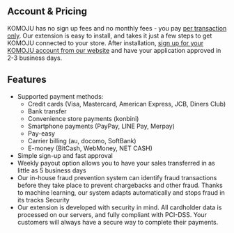## Account & Pricing
KOMOJU has no sign up fees and no monthly fees - you pay [per transaction only](https://en.komoju.com/payment-methods/). Our extension is easy to install, and takes it just a few steps to get KOMOJU connected to your store. After installation, [sign up for your KOMOJU account from our website](https://komoju.com/en/sign_up/) and have your application approved in 2-3 business days. 

## Features
- Supported payment methods:
  - Credit cards (Visa, Mastercard, American Express, JCB, Diners Club)
  - Bank transfer
  - Convenience store payments (konbini)
  - Smartphone payments (PayPay, LINE Pay, Merpay)
  - Pay-easy
  - Carrier billing (au, docomo, SoftBank)
  - E-money (BitCash, WebMoney, NET CASH)
- Simple sign-up and fast approval
- Weekly payout option allows you to have your sales transferred in as little as 5 business days
- Our in-house fraud prevention system can identify fraud transactions before they take place to prevent chargebacks and other fraud. Thanks to machine learning, our system adapts automatically and stops fraud in its tracks
Security
- Our extension is developed with security in mind. All cardholder data is processed on our servers, and fully compliant with PCI-DSS. Your customers will always have a secure way to complete their payments.
